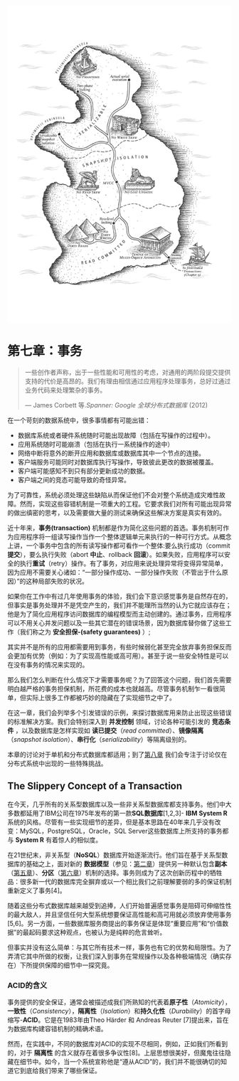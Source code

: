 ![ch7](../img/chapter7.png)

# 第七章：事务

> 一些创作者声称，出于一些性能和可用性的考虑，对通用的两阶段提交提供支持的代价是高昂的。我们有理由相信通过应用程序处理事务，总好过通过业务代码来处理繁杂的事务。
>
> — James Corbett 等.*Spanner: Google 全球分布式数据库* (2012)



在一个苛刻的数据系统中，很多事情都有可能出错：

* 数据库系统或者硬件系统随时可能出现故障（包括在写操作的过程中）。
* 应用系统随时可能崩溃（包括在执行一系统操作的途中）
* 网络中断将意外的断开应用和数据库或数据库其中一个节点的连接。
* 客户端服务可能同时对数据库执行写操作，导致彼此更改的数据被覆盖。
* 客户端可能感知不到只有部分更新成功的数据。
* 客户端之间的竞态可能导致的奇怪异常。

​    为了可靠性，系统必须处理这些缺陷从而保证他们不会对整个系统造成灾难性故障。然而，实现这些容错机制是一项重大的工程。它要求我们对所有可能出现异常的做出缜密的思考，以及需要做大量的测试来确保这些解决方案是真实有效的。

近十年来，**事务(transaction)** 机制都是作为简化这些问题的首选。事务机制可作为应用程序将一组读写操作当作一个整体逻辑单元来执行的一种可行方式。从概念上讲，一个事务中包含的所有读写操作都可看作一个整体:要么执行成功（commit **提交**），要么执行失败（abort **中止**、rollback **回滚**）。如果失败，应用程序可以安全的执行**重试**（retry）操作。有了事务，对应用来说处理异常将变得异常简单，因为应用不需要关心诸如：“一部分操作成功、一部分操作失败（不管出于什么原因）”的这种局部失败的状况。

​    如果你在工作中有过几年使用事务的体验，我们会下意识感觉事务是自然存在的，但事实是事务处理并不是凭空产生的，我们并不能理所当然的认为它就应该存在；他是为了简化应用程序访问数据库的编程模型而主动创建的。通过事务，应用程序可以不用关心并发问题以及一些其它潜在的错误场景，因为数据库替你做了这些工作（我们称之为 **安全担保-(safety guarantees)** ）;

​    其实并不是所有的应用都需要用到事务，有些时候弱化甚至完全放弃事务担保反而会更加有优势（例如：为了实现高性能或高可用）。甚至于说一些安全特性是可以在没有事务的情况来实现的。

​    那么我们怎么判断在什么情况下才需要事务呢？为了回答这个问题，我们首先需要明白越严格的事务担保机制，所花费的成本也就越高。尽管事务机制乍一看很简单，但实际上很多工作都被巧妙的隐藏在了实现细节之中了。

在这一章，我们会列举多个引发错误的示例，来探讨数据库用来防止出现这些错误的标准解决方案。我们会特别深入到 **并发控制** 领域，讨论各种可能引发的 **竞态条件** ，以及数据库是怎样实现如 **读已提交**（*read committed*）、**镜像隔离**（*snapshot isolation*）、**串行化**（*serializability*）等隔离级别的。

本章的讨论对于单机和分布式数据库都适用；到了[第八章](../part2/chapter8.md) 我们会专注于讨论仅在分布式系统中出现的一些特殊挑战。

## The Slippery Concept of a Transaction

​    在今天，几乎所有的关系型数据库以及一些非关系型数据库都支持事务。他们中大多数都延用了IBM公司在1975年发布的第一款**SQL数据库**[1,2,3]- **IBM System R**系统的风格。尽管有一些实现细节的差异，但是基本思路在40年来几乎没有改变：MySQL，PostgreSQL，Oracle，SQL Server这些数据库上所支持的事务都与 **System R** 有着惊人的相似度。

​    在21世纪末，非关系型（**NoSQL**）数据库开始逐渐流行。他们旨在基于关系型数据库的基础之上，面对新的 **数据模型**（参见：[第二章](../part1/chapter2.md)）提供另一种默认包含**副本**（[第五章](pather5.md)）、**分区**（[第六章](pather6.md)）机制的选择。事务则成为了这次创新历程中的牺牲品：很多新一代的数据库完全摒弃或以一个相比我们之前理解要弱的多的保证机制重新定义了事务[4]。

​    随着这些分布式数据库越来越受到追捧，人们开始普遍感觉事务是阻碍可伸缩性性的最大敌人，并且坚信任何大型系统想要保证高性能和高可用就必须放弃使用事务[5,6]。另一方面，一些数据库服务商提出的事务保证是体现“重要应用”和“价值数据”的最起码要求这种观点，也被认为是纯粹的危言耸听。

​    但事实并没有这么简单：与其它所有技术一样，事务也有它的优势和局限性。为了弄清它其中所做的权衡，让我们深入到事务在常规操作以及各种极端情况（确实存在）下所提供保障的细节中一探究竟。

### ACID的含义

​    事务提供的安全保证，通常会被描述成我们所熟知的代表着**原子性**（*Atomicity*），**一致性**（*Consistency*），**隔离性**（*Isolation*）和**持久化性**（*Durability*）的首字母缩写-**ACID**。它是在1983年由Theo Härder 和 Andreas Reuter [7]提出来，旨在为数据库构建容错机制的精确术语。

然而，在实践中，不同的数据库对ACID的实现不尽相同，例如，正如我们所看到的，对于 **隔离性** 的含义就存在着很多争议性[8]。上层思想很美好，但魔鬼往往隐藏在细节中。如今，当一个系统宣称他是“遵从ACID”的，我们并不能很确切的知道它到底给我们带来了哪些保证。

